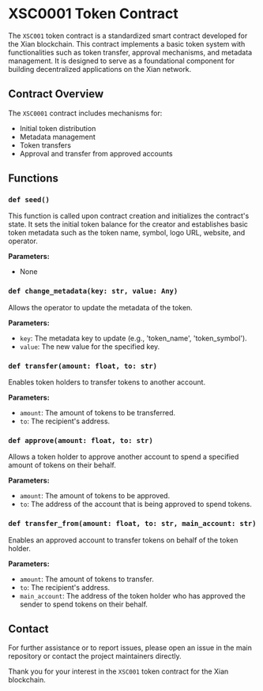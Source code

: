# XSC0001 Token Contract

The `XSC001` token contract is a standardized smart contract developed for the Xian blockchain. This contract implements a basic token system with functionalities such as token transfer, approval mechanisms, and metadata management. It is designed to serve as a foundational component for building decentralized applications on the Xian network.

## Contract Overview

The `XSC0001` contract includes mechanisms for:

- Initial token distribution
- Metadata management
- Token transfers
- Approval and transfer from approved accounts

## Functions

### `def seed()`

This function is called upon contract creation and initializes the contract's state. It sets the initial token balance for the creator and establishes basic token metadata such as the token name, symbol, logo URL, website, and operator.

**Parameters:**
- None

### `def change_metadata(key: str, value: Any)`

Allows the operator to update the metadata of the token.

**Parameters:**
- `key`: The metadata key to update (e.g., 'token_name', 'token_symbol').
- `value`: The new value for the specified key.

### `def transfer(amount: float, to: str)`

Enables token holders to transfer tokens to another account.

**Parameters:**
- `amount`: The amount of tokens to be transferred.
- `to`: The recipient's address.

### `def approve(amount: float, to: str)`

Allows a token holder to approve another account to spend a specified amount of tokens on their behalf.

**Parameters:**
- `amount`: The amount of tokens to be approved.
- `to`: The address of the account that is being approved to spend tokens.

### `def transfer_from(amount: float, to: str, main_account: str)`

Enables an approved account to transfer tokens on behalf of the token holder.

**Parameters:**
- `amount`: The amount of tokens to transfer.
- `to`: The recipient's address.
- `main_account`: The address of the token holder who has approved the sender to spend tokens on their behalf.

## Contact

For further assistance or to report issues, please open an issue in the main repository or contact the project maintainers directly.

Thank you for your interest in the `XSC001` token contract for the Xian blockchain.
